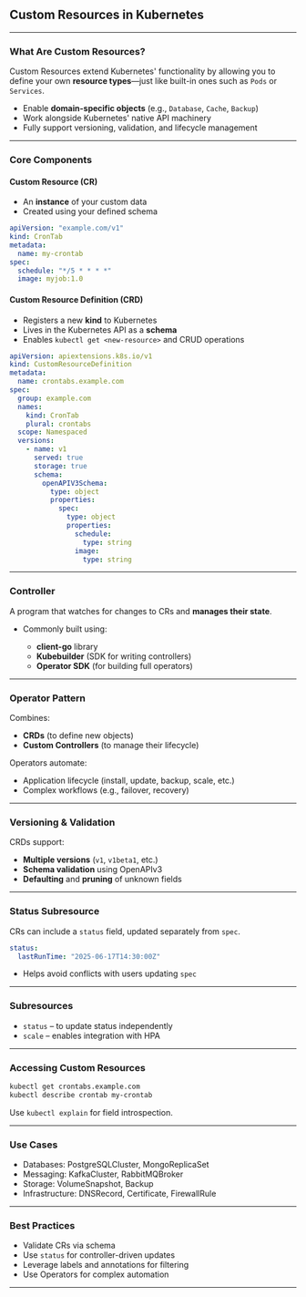 ## **Custom Resources in Kubernetes**

---

### **What Are Custom Resources?**

Custom Resources extend Kubernetes' functionality by allowing you to define your own **resource types**—just like built-in ones such as `Pods` or `Services`.

* Enable **domain-specific objects** (e.g., `Database`, `Cache`, `Backup`)
* Work alongside Kubernetes' native API machinery
* Fully support versioning, validation, and lifecycle management

---

### **Core Components**

#### **Custom Resource (CR)**

* An **instance** of your custom data
* Created using your defined schema

```yaml
apiVersion: "example.com/v1"
kind: CronTab
metadata:
  name: my-crontab
spec:
  schedule: "*/5 * * * *"
  image: myjob:1.0
```

#### **Custom Resource Definition (CRD)**

* Registers a new **kind** to Kubernetes
* Lives in the Kubernetes API as a **schema**
* Enables `kubectl get <new-resource>` and CRUD operations

```yaml
apiVersion: apiextensions.k8s.io/v1
kind: CustomResourceDefinition
metadata:
  name: crontabs.example.com
spec:
  group: example.com
  names:
    kind: CronTab
    plural: crontabs
  scope: Namespaced
  versions:
    - name: v1
      served: true
      storage: true
      schema:
        openAPIV3Schema:
          type: object
          properties:
            spec:
              type: object
              properties:
                schedule:
                  type: string
                image:
                  type: string
```

---

### **Controller**

A program that watches for changes to CRs and **manages their state**.

* Commonly built using:

  * **client-go** library
  * **Kubebuilder** (SDK for writing controllers)
  * **Operator SDK** (for building full operators)

---

### **Operator Pattern**

Combines:

* **CRDs** (to define new objects)
* **Custom Controllers** (to manage their lifecycle)

Operators automate:

* Application lifecycle (install, update, backup, scale, etc.)
* Complex workflows (e.g., failover, recovery)

---

### **Versioning & Validation**

CRDs support:

* **Multiple versions** (`v1`, `v1beta1`, etc.)
* **Schema validation** using OpenAPIv3
* **Defaulting** and **pruning** of unknown fields

---

### **Status Subresource**

CRs can include a `status` field, updated separately from `spec`.

```yaml
status:
  lastRunTime: "2025-06-17T14:30:00Z"
```

* Helps avoid conflicts with users updating `spec`

---

### **Subresources**

* `status` – to update status independently
* `scale` – enables integration with HPA

---

### **Accessing Custom Resources**

```bash
kubectl get crontabs.example.com
kubectl describe crontab my-crontab
```

Use `kubectl explain` for field introspection.

---

### **Use Cases**

* Databases: PostgreSQLCluster, MongoReplicaSet
* Messaging: KafkaCluster, RabbitMQBroker
* Storage: VolumeSnapshot, Backup
* Infrastructure: DNSRecord, Certificate, FirewallRule

---

### **Best Practices**

* Validate CRs via schema
* Use `status` for controller-driven updates
* Leverage labels and annotations for filtering
* Use Operators for complex automation

---
